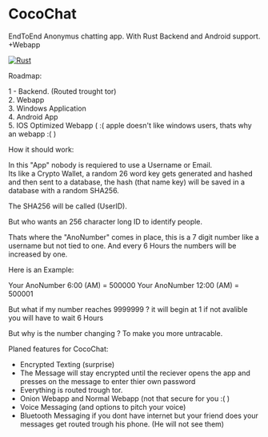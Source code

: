 # CocoChat
EndToEnd Anonymus chatting app. With Rust Backend and Android support. +Webapp

[![Rust](https://github.com/GEGAKE/CocoChat/actions/workflows/rust.yml/badge.svg)](https://github.com/GEGAKE/CocoChat/actions/workflows/rust.yml)


Roadmap:

1 - Backend. (Routed trought tor)  
2. Webapp  
3. Windows Application  
4. Android App  
5. IOS Optimized Webapp ( :( apple doesn't like windows users, thats why an webapp :( )  


How it should work:

In this "App" nobody is requiered to use a Username or Email.  
Its like a Crypto Wallet, a random 26 word key gets generated and hashed and then sent to a database, the hash (that name key) will be saved in a database with a random SHA256.  

The SHA256 will be called (UserID). 

But who wants an 256 character long ID to identify people.

Thats where the "AnoNumber" comes in place, this is a 7 digit number like a username but not tied to one. And every 6 Hours the numbers will be increased by one.


Here is an Example:

Your AnoNumber 6:00 (AM) = 500000
Your AnoNumber 12:00 (AM) = 500001


But what if my number reaches 9999999 ?
  it will begin at 1 if not avalible you will have to wait 6 Hours
 



But why is the number changing ?
  To make you more untracable.
  
 
 
 
 
 
 
 Planed features for CocoChat:
  - Encrypted Texting (surprise)
  - The Message will stay encrypted until the reciever opens the app and presses on the message to enter thier own password
  - Everything is routed trough tor. 
  - Onion Webapp and Normal Webapp (not that secure for you :( )
  - Voice Messaging (and options to pitch your voice)
  - Bluetooth Messaging if you dont have internet but your friend does your messages get routed trough his phone. (He will not see them)

